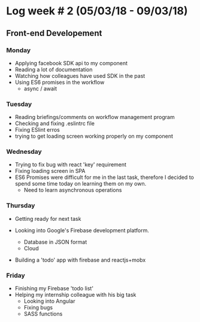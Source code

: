 # Log week # 2 (05/03/18 - 09/03/18)
## Front-end Developement

### Monday
* Applying facebook SDK api to my component
* Reading a lot of documentation
* Watching how colleagues have used SDK in the past
* Using ES6 promises in the workflow
    * async / await

### Tuesday
* Reading briefings/comments on workflow management program
* Checking and fixing .eslintrc file
* Fixing ESlint erros
* trying to get loading screen working properly on my component

### Wednesday
* Trying to fix bug with react 'key' requirement
* Fixing loading screen in SPA
* ES6 Promises were difficult for me in the last task, therefore I decided to spend some time today on learning them on my own.
    * Need to learn asynchronous operations

### Thursday
* Getting ready for next task
* Looking into Google's Firebase development platform.
    * Database in JSON format
    * Cloud

* Building a 'todo' app with firebase and reactjs+mobx

### Friday
* Finishing my Firebase 'todo list'
* Helping my internship colleague with his big task
    * Looking into Angular
    * Fixing bugs
    * SASS functions